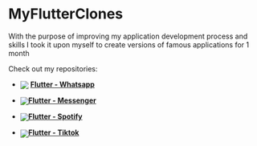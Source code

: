 # MyFlutterClones
With the purpose of improving my application development process and skills I took it upon myself to create versions of famous applications for 1 month

Check out my repositories:

* <img  align="center" src="https://img.icons8.com/bubbles/50/000000/whatsapp.png"/> [**Flutter - Whatsapp**](https://github.com/whosramos/Flutter-whatsapp)

* <img  align="center" src="https://img.icons8.com/bubbles/50/000000/facebook-messenger.png"/>[**Flutter - Messenger**](https://github.com/whosramos/Flutter-Messenger)

* <img  align="center" src="https://img.icons8.com/bubbles/50/000000/spotify.png"/>[**Flutter - Spotify**](https://github.com/whosramos/Flutter-Spotify)

* <img  align="center" src="https://img.icons8.com/bubbles/50/000000/tiktok.png"/>[**Flutter - Tiktok**](https://github.com/whosramos/Flutter-Tiktok)


